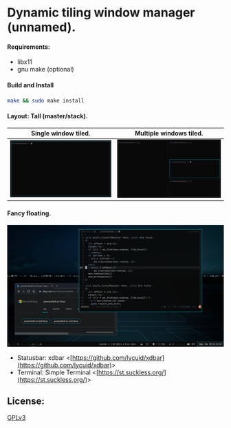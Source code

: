 # Dynamic tiling window manager (unnamed).

#### Requirements:
  - libx11
  - gnu make (optional)

#### Build and Install
```sh
make && sudo make install
```

#### Layout: Tall (master/stack).
| Single window tiled.              |  Multiple windows tiled.        |
|-----------------------------------|---------------------------------|
| ![single](screenshots/single.png) | ![multi](screenshots/multi.png) |

#### Fancy floating.
![fancy](screenshots/fancy.png)
- Statusbar: xdbar &lt;[https://github.com/lycuid/xdbar](https://github.com/lycuid/xdbar)&gt;
- Terminal: Simple Terminal &lt;[https://st.suckless.org/](https://st.suckless.org/)&gt;

License:
--------
[GPLv3](https://gnu.org/licenses/gpl.html)
